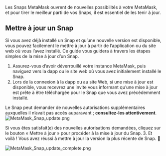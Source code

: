 Les Snaps MetaMask ouvrent de nouvelles possibilités à votre MetaMask, et pour tirer le meilleur parti de vos Snaps, il est essentiel de les tenir à jour.


Mettre à jour un Snap
---------------------


Si vous avez déjà installé un Snap et qu’une nouvelle version est disponible, vous pouvez facilement le mettre à jour à partir de l’application ou du site web où vous l’avez installé. Ce guide vous guidera à travers les étapes simples de la mise à jour d’un Snap.


1. Assurez-vous d’avoir déverrouillé votre instance MetaMask, puis naviguez vers la dapp ou le site web où vous avez initialement installé le Snap.
2. Lors de la connexion à la dapp ou au site Web, si une mise à jour est disponible, vous recevrez une invite vous informant qu’une mise à jour est prête à être téléchargée pour le Snap que vous avez précédemment installé.  
  
Le Snap peut demander de nouvelles autorisations supplémentaires auxquelles il n’avait pas accès auparavant ; **consultez-les attentivement**.
![MetaMask_Snap_update.png](https://support.metamask.io/hc/article_attachments/18406616630683)


Si vous êtes satisfait(e) des nouvelles autorisations demandées, cliquez sur le bouton « Mettre à jour » pour procéder à la mise à jour du Snap.
3. Et voilà ! Vous avez réussi à mettre à jour la version la plus récente de Snap. 🚀


![MetaMask_Snap_update_complete.png](https://support.metamask.io/hc/article_attachments/18406616631835)
